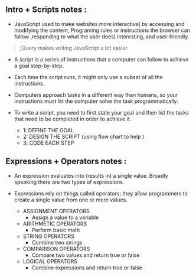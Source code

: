 ## Intro + Scripts notes :

* JavaScript used to make websites more interactive( by accessing and modifying the content, Programing rules or instructions the browser can follow ,responding to what the user does) interesting, and user-friendly. 
> jQuery makes writing JavaScript a lot easier.



* A script is a series of instructions that a computer can follow to achieve a goal step-by-step.

* Each time the script runs, it might only use a subset of all the instructions.

* Computers approach tasks in a different way than humans, so your instructions must let the computer solve the task programmatically.

* To write a script, you need to first state your goal and then list the tasks that need to be completed in order to achieve it.
  - 1: DEFINE THE GOAL
  - 2: DESIGN THE SCRIPT (using flow chart to help )
  - 3: CODE EACH STEP

## Expressions + Operators notes :
* An expression evaluates into (results in) a single value. Broadly speaking there are two types of expressions.

* Expressions rely on things called operators; they allow programmers to create a single value from one or more values.
  - ASSIGNMENT OPERATORS
    + Assign a value to a variable
  - ARITHMETIC OPERATORS
    + Perform basic math
  - STRING OPERATORS 
    + Combine two strings
  - COMPARISON OPERATORS
    + Compare two values and return true or false
  - LOGICAL OPERATORS
    + Combine expressions and return true or false .
